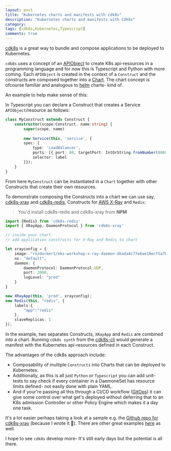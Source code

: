 ```yaml
---
layout: post
title: "Kubernetes charts and manifests with cdk8s"
description: "Kubernetes charts and manifests with Cdk8s"
category: 
tags: [cdk8s,Kubernetes,Typescript]
comments: true
---
```


[cdk8s](https://cdk8s.io/) is a great way to bundle and compose applications to be deployed to Kubernetes.

`cdk8s` uses a concept of an [APIObject](https://awscdk.io/packages/cdk8s@0.21.0#/./cdk8s.ApiObject) to create K8s api-resources in a programming language and for now this is Typescript and Python with more coming. Each `APIObject` is created in the context of a `Construct` and the constructs are composed together into a [Chart](https://awscdk.io/packages/cdk8s@0.21.0#/./cdk8s.Chart). The chart concept is ofcourse familiar and analogous to [helm](https://helm.sh/) charts- kind of.

An example to help make sense of this:

In Typescript you can declare a Construct that creates a Service `APIObject`/resource as follows:

``` typescript
class MyConstruct extends Construct {
    constructor(scope:Construct, name:string) {
        super(scope, name)
        
        new Service(this, 'service', {
        spec: {
            type: 'LoadBalancer',
            ports: [{ port: 80, targetPort: IntOrString.fromNumber(8080) }],
            selector: label
        }});
    }
}
```

From here `MyConstruct` can be instantiated in a `Chart` together with other Constructs that create their own resources.

To demonstrate composing the Constructs into a chart we can use say, [cdk8s-xray](https://www.npmjs.com/package/cdk8s-xray) and [cdk8s-redis](https://www.npmjs.com/package/cdk8s-redis), Constructs for [AWS X-Ray](https://aws.amazon.com/xray/) and `Redis`:

> You'd install cdk8s-redis and cdk8s-xray from **NPM**

``` typescript
import {Redis} from 'cdk8s-redis'
import { XRayApp, DaemonProtocol } from 'cdk8s-xray'

// inside your chart:
// add application constructs for X-Ray and Redis to chart

let xrayconfig = {
    image: "rnzdocker1/eks-workshop-x-ray-daemon:dbada4c77e6ae10ecf5a7b1c5864aa6522d9fb02",
    ns: "default",
    daemon: {
        daemonProtocol: DaemonProtocol.UDP,
        port: 2000,
        logLevel: "prod"
    }
}

new XRayApp(this, 'prod', xrayconfig);
new Redis(this, "redis", {
    labels:{
        "app":"redis"
    },
    slaveReplicas: 1
});
```

In the example, two separates Constructs, `XRayApp` and `Redis` are combined into a chart. Running `cdk8s synth` from the [cdk8s-cli](https://www.npmjs.com/package/cdk8s-cli) would generate a manifest with the Kubernetes api-resources defined in each Construct.

The advantages of the cdk8s approach include:

- Composability of multiple `Constructs` into Charts that can be deployed to Kubernetes. 
- Additionally, as this is all just `Python` or `Typescript` you can add unit-tests to say check if every container in a DaemoneSet has resource limits defined- not easily done with plain YAML. 
- And if your're passing all this through a CI/CD workflow ([GitOps](https://www.weave.works/blog/what-is-gitops-really)) it can give some control over what get's deployed without deferring that to an K8s admission Controller or other Policy Engine which makes it a day one task.

It's a lot easier perhaps taking a look at a sample e.g. the [Github repo for cdk8s-xray](https://github.com/mziyabo/cdk8s-xray) (because I wrote it 👹). There are other great examples [here](https://github.com/dungahk/awesome-cdk8s) as well.

I hope to see `cdk8s` develop more- It's still early days but the potential is all there.